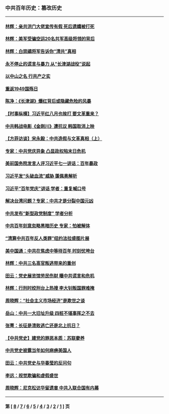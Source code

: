 ### 中共百年历史：篡改历史
---
#### [林辉：亲共洪门大佬宣传有假 死后遗孀被打死](../../pages/nf1176115/n14057205.md?08260430) 
#### [林辉：美军受骗空运20名共军高级将领的背后](../../pages/nf1176115/n14052185.md?08260430) 
#### [林辉：白崇禧将军告诉你“清共”真相](../../pages/nf1176115/n14044216.md?08260430) 
#### [永不停止的谎言与暴力 从“长津湖战役”说起](../../pages/nf1176115/n13494094.md?08260430) 
#### [以中山之名 行共产之实](../../pages/nf1176115/n13346437.md?08260430) 
#### [重返1949国殇日](../../pages/nf1176115/n13346372.md?08260430) 
#### [陈净：《长津湖》爆红背后或隐藏危险的风暴](../../pages/nf1176115/n13314364.md?08260430) 
#### [【时事纵横】习近平红八月也挨打 要文革重来？](../../pages/nf1176115/n13231393.md?08260430) 
#### [中共韩战电影《金刚川》遭抗议 韩国取消上映](../../pages/nf1176115/n13219114.md?08260430) 
#### [【方菲访谈】宋永毅：中共造假与文革真相（上）](../../pages/nf1176115/n13200760.md?08260430) 
#### [专家：中共党庆异象 凸显政权陷末日危机](../../pages/nf1176115/n13067084.md?08260430) 
#### [美前国务院发言人评习近平七一讲话：百年暴政](../../pages/nf1176115/n13066986.md?08260430) 
#### [习近平发“头破血流”威胁 蓬佩奥解析](../../pages/nf1176115/n13063604.md?08260430) 
#### [习近平“百年党庆”讲话 学者：重复喊口号](../../pages/nf1176115/n13061411.md?08260430) 
#### [解决台湾问题？专家：中共才是分裂中国元凶](../../pages/nf1176115/n13060811.md?08260430) 
#### [中共发布“新型政党制度” 学者分析](../../pages/nf1176115/n13056354.md?08260430) 
#### [中共百年刻意忽略黑暗历史 专家：怕被解体](../../pages/nf1176115/n13056056.md?08260430) 
#### [“清算中共百年反人类罪”纽约法拉盛图片展](../../pages/nf1176115/n13052220.md?08260430) 
#### [美中国通：中共在焦虑中等待百年 时刻忧垮台](../../pages/nf1176115/n13048820.md?08260430) 
#### [林辉：中共三名高官叛逃带来的重创](../../pages/nf1176115/n13035206.md?08260430) 
#### [田云：党史展览馆劳民伤财 曝中共谎言和危机](../../pages/nf1176115/n13033900.md?08260430) 
#### [林辉：行刑时绞刑台上热搜 李大钊叛国罪难掩](../../pages/nf1176115/n13031965.md?08260430) 
#### [周晓辉：“社会主义市场经济”是欺世之谈](../../pages/nf1176115/n13024090.md?08260430) 
#### [岳山：中共一大旧址升级 四桩不堪事挥之不去](../../pages/nf1176115/n13021697.md?08260430) 
#### [张菁：长征是溃败逃亡还是北上抗日？](../../pages/nf1176115/n13020585.md?08260430) 
#### [【中共党史】建党的罪恶本质：苏联豢养](../../pages/nf1176115/n13011888.md?08260430) 
#### [中共党史披露当年如何麻痹美国人](../../pages/nf1176115/n12966400.md?08260430) 
#### [田云：中共党史与华春莹的反问句](../../pages/nf1176115/n12765178.md?08260430) 
#### [李远：视觉欺骗和虚假盛世](../../pages/nf1176115/n12993376.md?08260430) 
#### [周晓辉：尼克松访华留遗害 中共入联合国有内幕](../../pages/nf1176115/n12991422.md?08260430) 

---
#### 第 [ [8](./8.md?08260430) / [7](./7.md?08260430) / [6](./6.md?08260430) / [5](./5.md?08260430) / [4](./4.md?08260430) / [3](./3.md?08260430) / [2](./2.md?08260430) / [1](./1.md?08260430) ] 页
